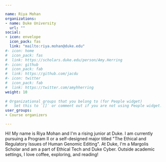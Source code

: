 ```yaml
---

name: Riya Mohan
organizations:
- name: Duke University
  url: ""
social:
- icon: envelope
  icon_pack: fas
  link: "mailto:riya.mohan@duke.edu"
#- icon: home
#  icon_pack: fas
#  link: https://scholars.duke.edu/person/Amy.Herring
#- icon: github
#  icon_pack: fab
#  link: https://github.com/jacdu
#- icon: twitter
#  icon_pack: fab
#  link: https://twitter.com/amyhherring
weight: 10
  
# Organizational groups that you belong to (for People widget)
#   Set this to `[]` or comment out if you are not using People widget.  
user_groups:
- Course organizers

---
```


Hi! My name is Riya Mohan and I'm a rising junior at Duke. I am currently pursuing a Program II or a self-designed major titled "The Ethical and Regulatory Issues of Human Genomic Editing". At Duke, I'm a Margolis Scholar and am a part of Ethical Tech and Duke Cyber. Outside academic settings, I love coffee, exploring, and reading!